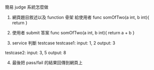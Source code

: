 簡易 judge 系統怎麼做

1.  網頁題目敘述以及 function 骨架 給使用者
    func somOfTwo(a int, b int){
    return
    }

2.  使用者 submit 答案
    func somOfTwo(a int, b int){
    return a + b
    }

3.  service 判斷 testcase
    testcase1:
    input: 1, 2
    output: 3

testcase2:
input: 3, 5
output: 8

4.  最後把 pass/fail 的結果回傳到網頁上

